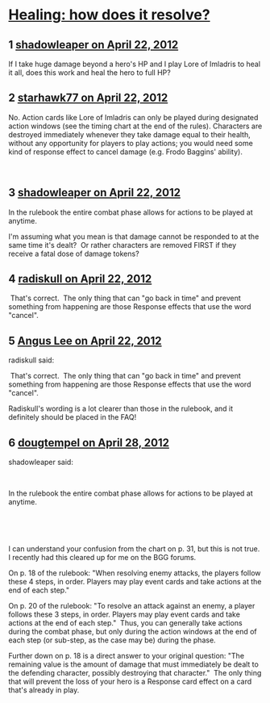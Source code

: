 # [Healing: how does it resolve?](https://community.fantasyflightgames.com/topic/63450-healing-how-does-it-resolve/)

## 1 [shadowleaper on April 22, 2012](https://community.fantasyflightgames.com/topic/63450-healing-how-does-it-resolve/?do=findComment&comment=620658)

If I take huge damage beyond a hero's HP and I play Lore of Imladris to heal it all, does this work and heal the hero to full HP?

## 2 [starhawk77 on April 22, 2012](https://community.fantasyflightgames.com/topic/63450-healing-how-does-it-resolve/?do=findComment&comment=620671)

No. Action cards like Lore of Imladris can only be played during designated action windows (see the timing chart at the end of the rules). Characters are destroyed immediately whenever they take damage equal to their health, without any opportunity for players to play actions; you would need some kind of response effect to cancel damage (e.g. Frodo Baggins' ability). 

 

## 3 [shadowleaper on April 22, 2012](https://community.fantasyflightgames.com/topic/63450-healing-how-does-it-resolve/?do=findComment&comment=620692)

In the rulebook the entire combat phase allows for actions to be played at anytime.

I'm assuming what you mean is that damage cannot be responded to at the same time it's dealt?  Or rather characters are removed FIRST if they receive a fatal dose of damage tokens?
 

## 4 [radiskull on April 22, 2012](https://community.fantasyflightgames.com/topic/63450-healing-how-does-it-resolve/?do=findComment&comment=620761)

 That's correct.  The only thing that can "go back in time" and prevent something from happening are those Response effects that use the word "cancel".

## 5 [Angus Lee on April 22, 2012](https://community.fantasyflightgames.com/topic/63450-healing-how-does-it-resolve/?do=findComment&comment=620854)

radiskull said:

 That's correct.  The only thing that can "go back in time" and prevent something from happening are those Response effects that use the word "cancel".



Radiskull's wording is a lot clearer than those in the rulebook, and it definitely should be placed in the FAQ!

## 6 [dougtempel on April 28, 2012](https://community.fantasyflightgames.com/topic/63450-healing-how-does-it-resolve/?do=findComment&comment=623315)

shadowleaper said:

 

In the rulebook the entire combat phase allows for actions to be played at anytime.

 

 

I can understand your confusion from the chart on p. 31, but this is not true.  I recently had this cleared up for me on the BGG forums.

On p. 18 of the rulebook: "When resolving enemy attacks, the players follow these 4 steps, in order. Players may play event cards and take actions at the end of each step."

On p. 20 of the rulebook: "To resolve an attack against an enemy, a player follows these 3 steps, in order. Players may play event cards and take actions at the end of each step."  Thus, you can generally take actions during the combat phase, but only during the action windows at the end of each step (or sub-step, as the case may be) during the phase.

Further down on p. 18 is a direct answer to your original question: "The remaining value is the amount of damage that must immediately be dealt to the defending character, possibly destroying that character."  The only thing that will prevent the loss of your hero is a Response card effect on a card that's already in play.

